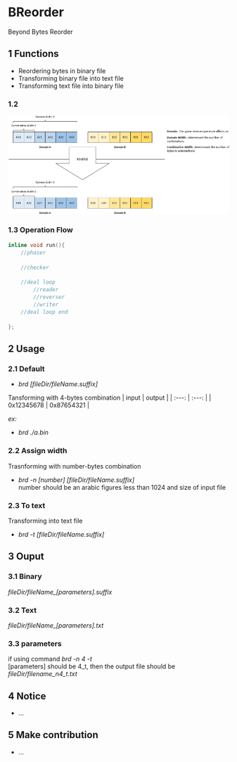 # BReorder
Beyond Bytes Reorder

## 1 Functions

- Reordering bytes in binary file
- Transforming binary file into text file
- Transforming text file into binary file
### 1.2
![category](./pics/category.png)


### 1.3 Operation Flow
```c
inline void run(){
    //phaser

    //checker

    //deal loop
        //reader
        //reverser
        //writer
    //deal loop end

};
```
## 2 Usage

### 2.1 Default 
- *brd [fileDir/fileName.suffix]*

Tansforming with 4-bytes combination
| input | output |
| :---: | :---: |
| 0x12345678 | 0x87654321 | 

*ex:*
- *brd ./a.bin*

### 2.2 Assign width
Trasnforming with number-bytes combination
- *brd -n [number] [fileDir/fileName.suffix]*\
number should be an arabic figures less than 1024 and size of input file

### 2.3 To text
Transforming into text file
- *brd -t [fileDir/fileName.suffix]*

## 3 Ouput

### 3.1 Binary
*fileDir/fileName_[parameters].suffix*

### 3.2 Text
*fileDir/fileName_[parameters].txt*

### 3.3 parameters
if using command *brd -n 4 -t*\
[parameters] should be 4_t, then the output file should be *fileDir/filename_n4_t.txt*

## 4 Notice
- ...

## 5 Make contribution
- ...
